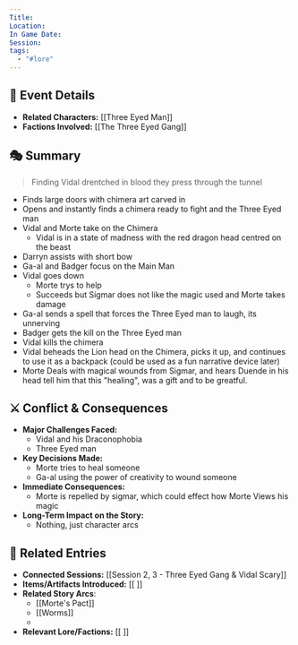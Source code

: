 ```yaml
---
Title: 
Location: 
In Game Date: 
Session: 
tags:
  - "#lore"
---
```


## 📆 Event Details
- **Related Characters:** [[Three Eyed Man]]  
- **Factions Involved:** [[The Three Eyed Gang]]  

## 🎭 Summary
> Finding Vidal drentched in blood they press through the tunnel
- Finds large doors with chimera art carved in
- Opens and instantly finds a chimera ready to fight and the  Three Eyed man
- Vidal and Morte take on the Chimera
	- Vidal is in a state of madness with the red dragon head centred on the beast
- Darryn assists with short bow
- Ga-al and Badger focus on the Main Man
- Vidal goes down
	- Morte trys to help
	- Succeeds but Sigmar does  not like  the magic  used  and Morte takes damage
- Ga-al sends a spell that forces the Three Eyed man to laugh, its unnerving
- Badger gets the kill on the Three Eyed man
- Vidal kills the chimera
- Vidal beheads the Lion head on the Chimera, picks it up, and continues to use it as a backpack (could be used as a fun narrative device later)
- Morte Deals with magical wounds from Sigmar, and hears Duende in his head tell him that this "healing", was a gift and to be greatful.

## ⚔️ Conflict & Consequences
- **Major Challenges Faced:**  
	- Vidal and his Draconophobia
	- Three Eyed man
- **Key Decisions Made:**  
	- Morte tries to heal someone
	- Ga-al using the power of creativity to wound someone
- **Immediate Consequences:**  
	- Morte is repelled by sigmar, which could effect how Morte Views his magic
- **Long-Term Impact on the Story:**  
	- Nothing, just character arcs

## 🔗 Related Entries
- **Connected Sessions:** [[Session 2, 3 - Three Eyed Gang & Vidal Scary]]  
- **Items/Artifacts Introduced:** [[ ]]  
- **Related Story Arcs**:
	- [[Morte's Pact]]
	- [[Worms]]
	- 
- **Relevant Lore/Factions:** [[ ]]  
